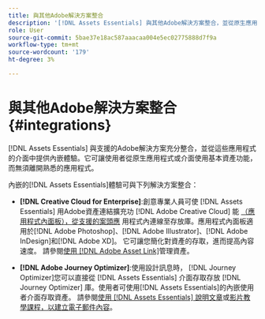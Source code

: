 ```yaml
---
title: 與其他Adobe解決方案整合
description: '[!DNL Assets Essentials] 與其他Adobe解決方案整合，並從原生應用程式內提供內嵌體驗。'
role: User
source-git-commit: 5bae37e18ac587aaacaa004e5ec02775888d7f9a
workflow-type: tm+mt
source-wordcount: '179'
ht-degree: 3%

---
```



# 與其他Adobe解決方案整合 {#integrations}

[!DNL Assets Essentials] 與支援的Adobe解決方案充分整合，並從這些應用程式的介面中提供內嵌體驗。它可讓使用者從原生應用程式或介面使用基本資產功能，而無須離開熟悉的應用程式。

內嵌的[!DNL Assets Essentials]體驗可與下列解決方案整合：

* **[!DNL Creative Cloud for Enterprise]**:創意專業人員可使 [!DNL Assets Essentials] 用Adobe資產連結擴充功 [!DNL Adobe Creative Cloud] 能 [（應用程式內面板），從支援的案頭應](https://www.adobe.com/tw/creativecloud/business/enterprise/adobe-asset-link.html) 用程式內連線至存放庫。應用程式內面板適用於[!DNL Adobe Photoshop]、[!DNL Adobe Illustrator]、[!DNL Adobe InDesign]和[!DNL Adobe XD]。 它可讓您簡化對資產的存取，進而提高內容速度。 請參閱[使用 [!DNL Adobe Asset Link]](https://helpx.adobe.com/enterprise/admin-guide.html/enterprise/using/manage-assets-using-adobe-asset-link.ug.html)管理資產。

* **[!DNL Adobe Journey Optimizer]**:使用設計訊息時， [!DNL Journey Optimizer]您可以直接從 [!DNL Assets Essentials] 介面存取存放 [!DNL Journey Optimizer] 庫。使用者可使用[!DNL Assets Essentials]的內嵌使用者介面存取資產。 請參閱[使用 [!DNL Assets Essentials] 說明文章](https://experienceleague.adobe.com/docs/journey-optimizer/using/create-messages/assets-essentials.html)或[影片教學課程，以建立電子郵件內容](https://experienceleague.adobe.com/docs/journey-optimizer-learn/tutorials/create-messages/create-email-content-with-the-message-editor.html)。

<!-- TBD: Hiding this link till GA. Do not even include the beta mention as discussed with Greg. Beta is done with customers selected by the Accounts team. It is not an open Beta program. At GA, document this.

* **[[!DNL Adobe Workfront]](https://www.workfront.com/)**: This integration will be made available in the future.

* **[[!DNL Adobe Studio]]**: This integration will be made available in the future.
-->
